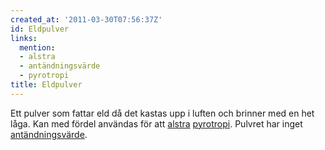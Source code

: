 ```yaml
---
created_at: '2011-03-30T07:56:37Z'
id: Eldpulver
links:
  mention:
  - alstra
  - antändningsvärde
  - pyrotropi
title: Eldpulver
---
```


Ett pulver som fattar eld då det kastas upp i luften och brinner med en het låga. Kan med fördel
användas för att [alstra][] [pyrotropi]. Pulvret har inget [antändningsvärde].

  [alstra]: alstra
  [pyrotropi]: pyrotropi
  [antändningsvärde]: antändningsvärde
